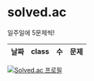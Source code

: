 # solved.ac
일주일에 5문제씩!


|날짜|class|수|문제|
|------|---|---|---|


[![Solved.ac
프로필](http://mazassumnida.wtf/api/generate_badge?boj=)](https://solved.ac/)
